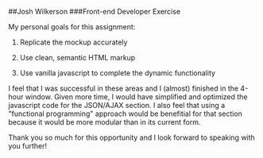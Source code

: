 ##Josh Wilkerson
###Front-end Developer Exercise


My personal goals for this assignment:

1. Replicate the mockup accurately

2. Use clean, semantic HTML markup

3. Use vanilla javascript to complete the dynamic functionality


I feel that I was successful in these areas and I (almost) finished in the 4-hour window. Given more time, I would have simplified and optimized the javascript code for the JSON/AJAX section. I also feel that using a "functional programming" approach would be benefitial for that section because it would be more modular than in its current form.


Thank you so much for this opportunity and I look forward to speaking with you further!